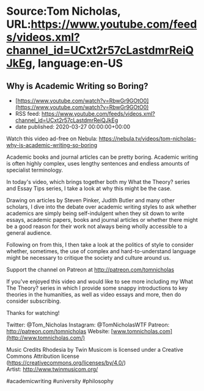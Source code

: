 # Source:Tom Nicholas, URL:https://www.youtube.com/feeds/videos.xml?channel_id=UCxt2r57cLastdmrReiQJkEg, language:en-US

## Why is Academic Writing so Boring?
 - [https://www.youtube.com/watch?v=RbwGr9GOtO0](https://www.youtube.com/watch?v=RbwGr9GOtO0)
 - RSS feed: https://www.youtube.com/feeds/videos.xml?channel_id=UCxt2r57cLastdmrReiQJkEg
 - date published: 2020-03-27 00:00:00+00:00

Watch this video ad-free on Nebula: https://nebula.tv/videos/tom-nicholas-why-is-academic-writing-so-boring

Academic books and journal articles can be pretty boring. Academic writing is often highly complex, uses lengthy sentences and endless amounts of specialist terminology.

In today's video, which brings together both my What the Theory? series and Essay Tips series, I take a look at why this might be the case.

Drawing on articles by Steven Pinker, Judith Butler and many other scholars, I dive into the debate over academic writing styles to ask whether academics are simply being self-indulgent when they sit down to write essays, academic papers, books and journal articles or whether there might be a good reason for their work not always being wholly accessible to a general audience.

Following on from this, I then take a look at the politics of style to consider whether, sometimes, the use of complex and hard-to-understand language might be necessary to critique the society and culture around us.

Support the channel on Patreon at http://patreon.com/tomnicholas

If you've enjoyed this video and would like to see more including my What The Theory? series in which I provide some snappy introductions to key theories in the humanities, as well as video essays and more, then do consider subscribing.

Thanks for watching!

Twitter: @Tom_Nicholas
Instagram: @TomNicholasWTF
Patreon: http://patreon.com/tomnicholas
Website: [www.tomnicholas.com](http://www.tomnicholas.com/)

Music Credits
Rhodesia by Twin Musicom is licensed under a Creative Commons Attribution license (https://creativecommons.org/licenses/by/4.0/)
Artist: http://www.twinmusicom.org/

#academicwriting #university #philosophy

